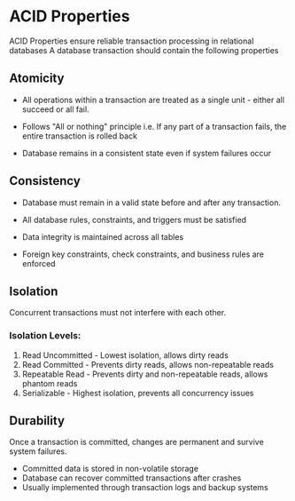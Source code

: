 # ACID Properties
ACID Properties ensure reliable transaction processing in relational databases
A database transaction should contain the following properties

## Atomicity
- All operations within a transaction are treated as a single unit - either all succeed or all fail.

- Follows "All or nothing" principle i.e. If any part of a transaction fails, the entire transaction is rolled back
- Database remains in a consistent state even if system failures occur


## Consistency
- Database must remain in a valid state before and after any transaction.

- All database rules, constraints, and triggers must be satisfied
- Data integrity is maintained across all tables
- Foreign key constraints, check constraints, and business rules are enforced

## Isolation
Concurrent transactions must not interfere with each other.

### Isolation Levels:

1. Read Uncommitted - Lowest isolation, allows dirty reads
2. Read Committed - Prevents dirty reads, allows non-repeatable reads
3. Repeatable Read - Prevents dirty and non-repeatable reads, allows phantom reads
4. Serializable - Highest isolation, prevents all concurrency issues


## Durability
Once a transaction is committed, changes are permanent and survive system failures.

- Committed data is stored in non-volatile storage
- Database can recover committed transactions after crashes
- Usually implemented through transaction logs and backup systems